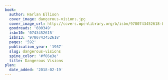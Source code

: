 ```yaml
---
book:
  author: Harlan Ellison
  cover_image: dangerous-visions.jpg
  cover_image_url: http://covers.openlibrary.org/b/isbn/9780743452618-L.jpg
  goodreads: '600349'
  isbn10: '0743452615'
  isbn13: '9780743452618'
  pages: '592'
  publication_year: '1967'
  slug: dangerous-visions
  spine_color: '#f06e3e'
  title: Dangerous Visions
plan:
  date_added: '2018-02-19'
---
```

